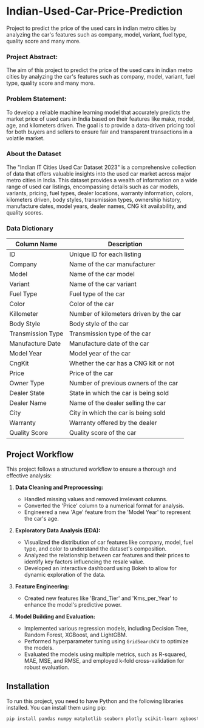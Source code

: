 # Indian-Used-Car-Price-Prediction
Project to predict the price of the used cars in indian metro cities by analyzing the car's features such as company, model, variant, fuel type, quality score and many more.

### Project Abstract:
The aim of this project to predict the price of the used cars in indian metro cities by analyzing the car's features such as company, model, variant, fuel type, quality score and many more.

### Problem Statement:
To develop a reliable machine learning model that accurately predicts the market price of used cars in India based on their features like make, model, age, and kilometers driven. The goal is to provide a data-driven pricing tool for both buyers and sellers to ensure fair and transparent transactions in a volatile market.

### About the Dataset
The "Indian IT Cities Used Car Dataset 2023" is a comprehensive collection of data that offers valuable insights into the used car market across major metro cities in India. This dataset provides a wealth of information on a wide range of used car listings, encompassing details such as car models, variants, pricing, fuel types, dealer locations, warranty information, colors, kilometers driven, body styles, transmission types, ownership history, manufacture dates, model years, dealer names, CNG kit availability, and quality scores.

### Data Dictionary
| Column Name | Description |
| --- | --- |
|ID|Unique ID for each listing|
|Company|Name of the car manufacturer|
|Model|Name of the car model|
|Variant|Name of the car variant|
|Fuel Type|Fuel type of the car|
|Color|Color of the car|
|Killometer|Number of kilometers driven by the car|
|Body Style|Body style of the car|
|Transmission Type|Transmission type of the car|
|Manufacture Date|Manufacture date of the car|
|Model Year|Model year of the car|
|CngKit|Whether the car has a CNG kit or not|
|Price|Price of the car|
|Owner Type|Number of previous owners of the car|
|Dealer State|State in which the car is being sold|
|Dealer Name|Name of the dealer selling the car|
|City|City in which the car is being sold|
|Warranty|Warranty offered by the dealer|
|Quality Score|Quality score of the car|

## Project Workflow

This project follows a structured workflow to ensure a thorough and effective analysis:

1.  **Data Cleaning and Preprocessing:**
    * Handled missing values and removed irrelevant columns.
    * Converted the 'Price' column to a numerical format for analysis.
    * Engineered a new 'Age' feature from the 'Model Year' to represent the car's age.

2.  **Exploratory Data Analysis (EDA):**
    * Visualized the distribution of car features like company, model, fuel type, and color to understand the dataset's composition.
    * Analyzed the relationship between car features and their prices to identify key factors influencing the resale value.
    * Developed an interactive dashboard using Bokeh to allow for dynamic exploration of the data.

3.  **Feature Engineering:**
    * Created new features like 'Brand_Tier' and 'Kms_per_Year' to enhance the model's predictive power.

4.  **Model Building and Evaluation:**
    * Implemented various regression models, including Decision Tree, Random Forest, XGBoost, and LightGBM.
    * Performed hyperparameter tuning using `GridSearchCV` to optimize the models.
    * Evaluated the models using multiple metrics, such as R-squared, MAE, MSE, and RMSE, and employed k-fold cross-validation for robust evaluation.

## Installation

To run this project, you need to have Python and the following libraries installed. You can install them using pip:

```bash
pip install pandas numpy matplotlib seaborn plotly scikit-learn xgboost lightgbm 
